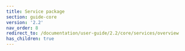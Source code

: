 ```yaml
---
title: Service package
section: guide-core
version: '2.2'
nav_order: 8
redirect_to: /documentation/user-guide/2.2/core/services/overview
has_children: true
---
```

